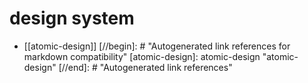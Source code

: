 # design system

- [[atomic-design]]
  [//begin]: # "Autogenerated link references for markdown compatibility"
  [atomic-design]: atomic-design "atomic-design"
  [//end]: # "Autogenerated link references"
